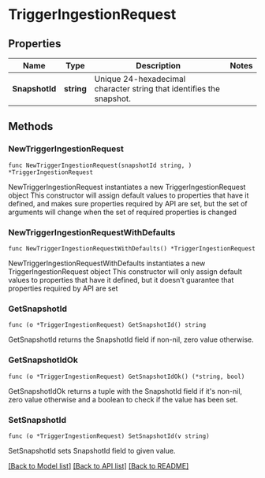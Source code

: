 # TriggerIngestionRequest

## Properties

Name | Type | Description | Notes
------------ | ------------- | ------------- | -------------
**SnapshotId** | **string** | Unique 24-hexadecimal character string that identifies the snapshot. | 

## Methods

### NewTriggerIngestionRequest

`func NewTriggerIngestionRequest(snapshotId string, ) *TriggerIngestionRequest`

NewTriggerIngestionRequest instantiates a new TriggerIngestionRequest object
This constructor will assign default values to properties that have it defined,
and makes sure properties required by API are set, but the set of arguments
will change when the set of required properties is changed

### NewTriggerIngestionRequestWithDefaults

`func NewTriggerIngestionRequestWithDefaults() *TriggerIngestionRequest`

NewTriggerIngestionRequestWithDefaults instantiates a new TriggerIngestionRequest object
This constructor will only assign default values to properties that have it defined,
but it doesn't guarantee that properties required by API are set

### GetSnapshotId

`func (o *TriggerIngestionRequest) GetSnapshotId() string`

GetSnapshotId returns the SnapshotId field if non-nil, zero value otherwise.

### GetSnapshotIdOk

`func (o *TriggerIngestionRequest) GetSnapshotIdOk() (*string, bool)`

GetSnapshotIdOk returns a tuple with the SnapshotId field if it's non-nil, zero value otherwise
and a boolean to check if the value has been set.

### SetSnapshotId

`func (o *TriggerIngestionRequest) SetSnapshotId(v string)`

SetSnapshotId sets SnapshotId field to given value.



[[Back to Model list]](../README.md#documentation-for-models) [[Back to API list]](../README.md#documentation-for-api-endpoints) [[Back to README]](../README.md)


